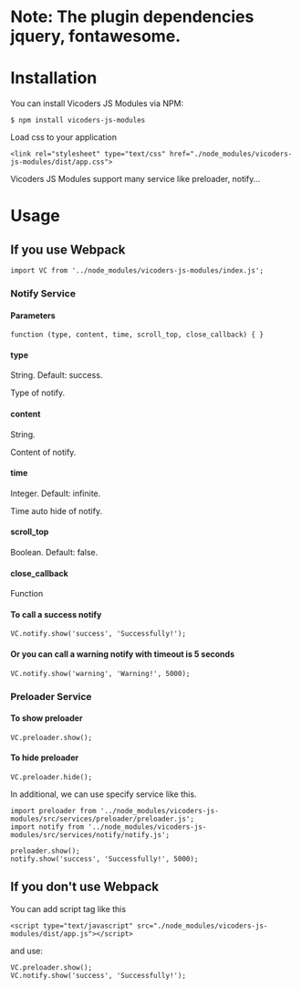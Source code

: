 # Note: The plugin dependencies jquery, fontawesome.

# Installation
You can install Vicoders JS Modules via NPM:
```
$ npm install vicoders-js-modules
```

Load css to your application
```
<link rel="stylesheet" type="text/css" href="./node_modules/vicoders-js-modules/dist/app.css">
```

Vicoders JS Modules support many service like preloader, notify...
# Usage

## If you use Webpack
```
import VC from '../node_modules/vicoders-js-modules/index.js';
```

### Notify Service
#### Parameters
```
function (type, content, time, scroll_top, close_callback) { }
```

#### type
String. Default: success.

Type of notify.

#### content 
String.

Content of notify.

#### time
Integer. Default: infinite.

Time auto hide of notify.

#### scroll_top
Boolean. Default: false.

#### close_callback
Function

#### To call a success notify
```
VC.notify.show('success', 'Successfully!');
``` 

#### Or you can call a warning notify with timeout is 5 seconds
```
VC.notify.show('warning', 'Warning!', 5000);
```

### Preloader Service
#### To show preloader
```
VC.preloader.show();
``` 

#### To hide preloader
```
VC.preloader.hide();
```

In additional, we can use specify service like this.
```
import preloader from '../node_modules/vicoders-js-modules/src/services/preloader/preloader.js';
import notify from '../node_modules/vicoders-js-modules/src/services/notify/notify.js';

preloader.show();
notify.show('success', 'Successfully!', 5000);

```

## If you don't use Webpack

You can add script tag like this
```
<script type="text/javascript" src="./node_modules/vicoders-js-modules/dist/app.js"></script>
```

and use:
```
VC.preloader.show();
VC.notify.show('success', 'Successfully!');
```